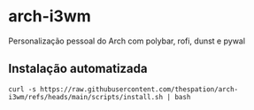# arch-i3wm
Personalização pessoal do Arch com polybar, rofi, dunst e pywal

## Instalação automatizada

````
curl -s https://raw.githubusercontent.com/thespation/arch-i3wm/refs/heads/main/scripts/install.sh | bash
````

